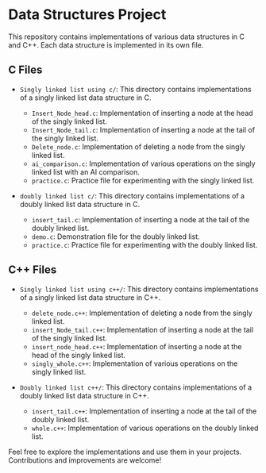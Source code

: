 # Data Structures Project

This repository contains implementations of various data structures in C and C++. Each data structure is implemented in its own file.

## C Files
- `Singly linked list using c/`: This directory contains implementations of a singly linked list data structure in C.
  - `Insert_Node_head.c`: Implementation of inserting a node at the head of the singly linked list.
  - `Insert_Node_tail.c`: Implementation of inserting a node at the tail of the singly linked list.
  - `Delete_node.c`: Implementation of deleting a node from the singly linked list.
  - `ai_comparison.c`: Implementation of various operations on the singly linked list with an AI comparison.
  - `practice.c`: Practice file for experimenting with the singly linked list.

- `doubly linked list c/`: This directory contains implementations of a doubly linked list data structure in C.
  - `insert_tail.c`: Implementation of inserting a node at the tail of the doubly linked list.
  - `demo.c`: Demonstration file for the doubly linked list.
  - `practice.c`: Practice file for experimenting with the doubly linked list.

## C++ Files
- `Singly linked list using c++/`: This directory contains implementations of a singly linked list data structure in C++.
  - `delete_node.c++`: Implementation of deleting a node from the singly linked list.
  - `insert_Node_tail.c++`: Implementation of inserting a node at the tail of the singly linked list.
  - `insert_node_head.c++`: Implementation of inserting a node at the head of the singly linked list.
  - `singly_whole.c++`: Implementation of various operations on the singly linked list.
  
- `Doubly linked list c++/`: This directory contains implementations of a doubly linked list data structure in C++.
  - `insert_tail.c++`: Implementation of inserting a node at the tail of the doubly linked list.
  - `whole.c++`: Implementation of various operations on the doubly linked list.

Feel free to explore the implementations and use them in your projects. Contributions and improvements are welcome!
